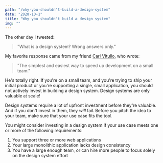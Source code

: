 ```yaml
---
path: "/why-you-shouldn't-build-a-design-system"
date: "2020-10-1"
title: "Why you shouldn't build a design system"
img: ""
---
```


The other day I tweeted:

> "What is a design system? Wrong answers only."

My favorite response came from my friend [Carl Vitullo](https://blog.vcarl.com/), who wrote:

> "The simplest and easiest way to speed up development on a small team."

He's totally right. If you're on a small team, and you're trying to ship your initial product or you're supporting a single, small application, you should not actively invest in building a design system. Design systems are only valuable at scale!

Design systems require a lot of upfront investment before they're valuable. And if you don't invest in them, they _will_ fail. Before you pitch the idea to your team, make sure that your use case fits the tool.

You might consider investing in a design system if your use case meets one or more of the following requirements:

1. You support three or more web applications
2. Your large monolithic application lacks design consistency
3. You have a large enough team, or can hire more people to focus solely on the design system effort
